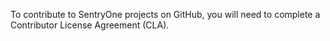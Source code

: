 To contribute to SentryOne projects on GitHub, you will need to complete a Contributor License Agreement (CLA).
